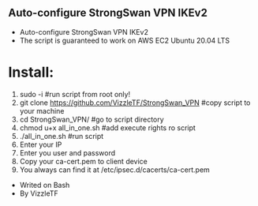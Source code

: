 ## Auto-configure StrongSwan VPN IKEv2

- Auto-configure StrongSwan VPN IKEv2
- The script is guaranteed to work on AWS EC2 Ubuntu 20.04 LTS


# Install:
1. sudo -i                                               #run script from root only!
2. git clone https://github.com/VizzleTF/StrongSwan_VPN  #copy script to your machine 
3. cd StrongSwan_VPN/                                    #go to script directory 
4. chmod u+x all_in_one.sh                               #add execute rights ro script
5. ./all_in_one.sh                                       #run script
6. Enter your IP
7. Enter you user and password
8. Copy your ca-cert.pem to client device
9. You always can find it at /etc/ipsec.d/cacerts/ca-cert.pem



- Writed on Bash
- By  VizzleTF 
